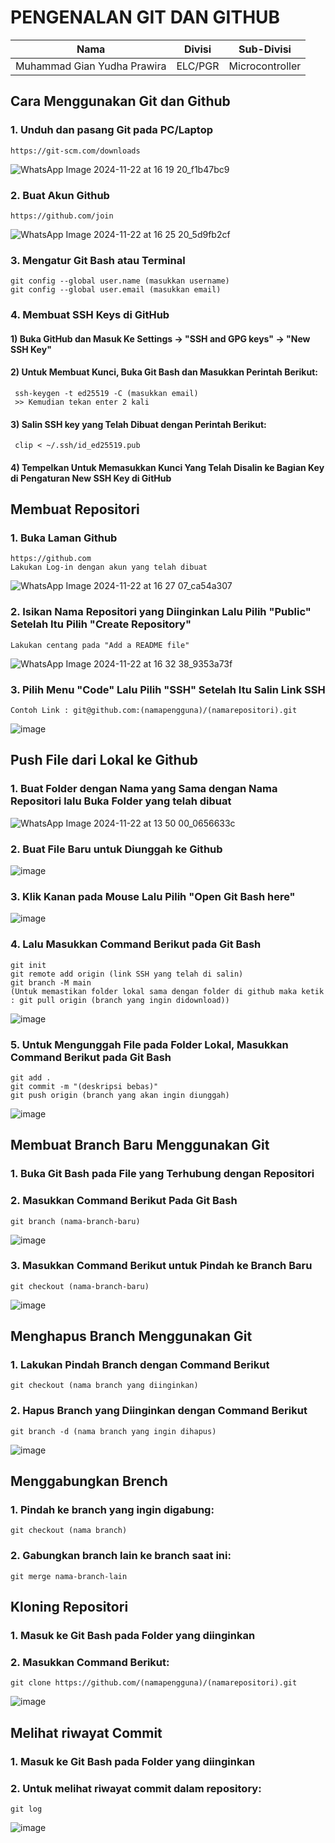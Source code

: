 # PENGENALAN GIT DAN GITHUB
|Nama|Divisi|Sub-Divisi|
|----|------|----------|
|Muhammad Gian Yudha Prawira| ELC/PGR | Microcontroller|

## Cara Menggunakan Git dan Github
### 1. Unduh dan pasang Git pada PC/Laptop
    https://git-scm.com/downloads
![WhatsApp Image 2024-11-22 at 16 19 20_f1b47bc9](https://github.com/user-attachments/assets/68f92b5a-44b5-4429-b148-b7e03d68d819)
### 2. Buat Akun Github
    https://github.com/join
![WhatsApp Image 2024-11-22 at 16 25 20_5d9fb2cf](https://github.com/user-attachments/assets/2729827c-b0ae-422b-a4e4-b86069cccec3)
### 3. Mengatur Git Bash atau Terminal
    git config --global user.name (masukkan username)
    git config --global user.email (masukkan email)
### 4. Membuat SSH Keys di GitHub
#### 1) Buka GitHub dan Masuk Ke Settings -> "SSH and GPG keys" -> "New SSH Key"
#### 2) Untuk Membuat Kunci, Buka Git Bash dan Masukkan Perintah Berikut:
     ssh-keygen -t ed25519 -C (masukkan email)
     >> Kemudian tekan enter 2 kali
#### 3) Salin SSH key yang Telah Dibuat dengan Perintah Berikut:
     clip < ~/.ssh/id_ed25519.pub
#### 4) Tempelkan Untuk Memasukkan Kunci Yang Telah Disalin ke Bagian Key di Pengaturan New SSH Key di GitHub

    
## Membuat Repositori
### 1. Buka Laman Github
    https://github.com
    Lakukan Log-in dengan akun yang telah dibuat
![WhatsApp Image 2024-11-22 at 16 27 07_ca54a307](https://github.com/user-attachments/assets/a5b9310b-e0b3-48ff-b122-1753119886c8)
### 2. Isikan Nama Repositori yang Diinginkan Lalu Pilih "Public" Setelah Itu Pilih "Create Repository"
    Lakukan centang pada "Add a README file"
![WhatsApp Image 2024-11-22 at 16 32 38_9353a73f](https://github.com/user-attachments/assets/5a1ec751-a1c5-4fb1-abea-aa8e3461d074)
### 3. Pilih Menu "Code" Lalu Pilih "SSH" Setelah Itu Salin Link SSH
    Contoh Link : git@github.com:(namapengguna)/(namarepositori).git
![image](https://github.com/user-attachments/assets/6f19f36a-4ff3-4c47-9fdf-e95fae38ca09)

## Push File dari Lokal ke Github
### 1. Buat Folder dengan Nama yang Sama dengan Nama Repositori lalu Buka Folder yang telah dibuat
![WhatsApp Image 2024-11-22 at 13 50 00_0656633c](https://github.com/user-attachments/assets/d43b4aa9-efca-49d8-91c4-30d74a50ae71)
### 2. Buat File Baru untuk Diunggah ke Github
![image](https://github.com/user-attachments/assets/1d85792f-ccee-4c9d-b486-59e729a90d49)
### 3. Klik Kanan pada Mouse Lalu Pilih "Open Git Bash here"
![image](https://github.com/user-attachments/assets/1067f6b0-e158-46f1-a6d1-db174eca6205)
### 4. Lalu Masukkan Command Berikut pada Git Bash
    git init
   	git remote add origin (link SSH yang telah di salin)
   	git branch -M main
    (Untuk memastikan folder lokal sama dengan folder di github maka ketik : git pull origin (branch yang ingin didownload))
![image](https://github.com/user-attachments/assets/c7a4e643-344b-459f-b353-fd304388d809)
### 5. Untuk Mengunggah File pada Folder Lokal, Masukkan Command Berikut pada Git Bash
    git add .
    git commit -m "(deskripsi bebas)"
    git push origin (branch yang akan ingin diunggah)
![image](https://github.com/user-attachments/assets/68ea33da-265f-4fe8-b76d-07174c5eff37)

## Membuat Branch Baru Menggunakan Git 
### 1. Buka Git Bash pada File yang Terhubung dengan Repositori
### 2. Masukkan Command Berikut Pada Git Bash
    git branch (nama-branch-baru)
![image](https://github.com/user-attachments/assets/bf4baeb8-29fc-4b17-bac4-acbd6f96978a)
### 3. Masukkan Command Berikut untuk Pindah ke Branch Baru
    git checkout (nama-branch-baru)
![image](https://github.com/user-attachments/assets/f0a50047-a6dc-43d6-aabd-b874fdda491e)

## Menghapus Branch Menggunakan Git
### 1. Lakukan Pindah Branch dengan Command Berikut
    git checkout (nama branch yang diinginkan)
### 2. Hapus Branch yang Diinginkan dengan Command Berikut
    git branch -d (nama branch yang ingin dihapus)
![image](https://github.com/user-attachments/assets/abf481e3-c727-4faf-8970-e6e87fd0d8d7)

## Menggabungkan Brench
### 1. Pindah ke branch yang ingin digabung:
    git checkout (nama branch)
### 2. Gabungkan branch lain ke branch saat ini:
    git merge nama-branch-lain

## Kloning Repositori
### 1. Masuk ke Git Bash pada Folder yang diinginkan
### 2. Masukkan Command Berikut:
    git clone https://github.com/(namapengguna)/(namarepositori).git
![image](https://github.com/user-attachments/assets/b0352687-0408-4829-8bb3-1351d3f93c09)


## Melihat riwayat Commit
### 1. Masuk ke Git Bash pada Folder yang diinginkan
### 2. Untuk melihat riwayat commit dalam repository:
    git log
![image](https://github.com/user-attachments/assets/bb59eb5c-2159-402d-83ee-d5703546607a)

    
